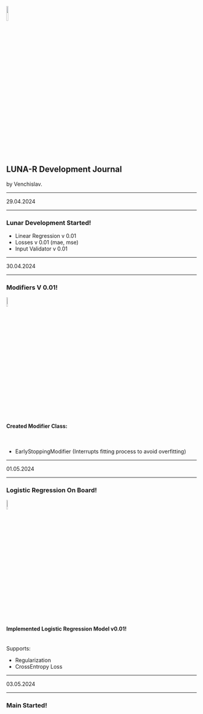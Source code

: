 <img src='https://camo.githubusercontent.com/3fd5104fc89febc7197dbb841fb06cc22b5a5b1609cd36f69a277fa0d4ae3df6/68747470733a2f2f692e6962622e636f2f705a46727972512f6c6f676f2d6e6f2d62672d7472616e73666f726d65642e706e67' width=10%><br>
## LUNA-R Development Journal <br>
by Venchislav.
___

29.04.2024
___
### Lunar Development Started!

- Linear Regression v 0.01
- Losses v 0.01 (mae, mse)
- Input Validator v 0.01
___
30.04.2024
___
### Modifiers V 0.01!
<img src='https://i.ibb.co/D7mFjp9/wrench.png' width=8%> <br>
<h4>Created Modifier Class: </h4><br>

- EarlyStoppingModifier (Interrupts fitting process to avoid overfitting)
___

01.05.2024

___

### Logistic Regression On Board!

<img src='https://i.ibb.co/vVTMbCr/curve.png' width=8%><br>
<h4>Implemented Logistic Regression Model v0.01!</h4><br>
Supports: <br>

- Regularization
- CrossEntropy Loss

___

03.05.2024

___

### Main Started!
